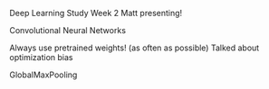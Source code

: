 Deep Learning Study Week 2
Matt presenting!

Convolutional Neural Networks

Always use pretrained weights! (as often as possible)
Talked about optimization bias

GlobalMaxPooling 

